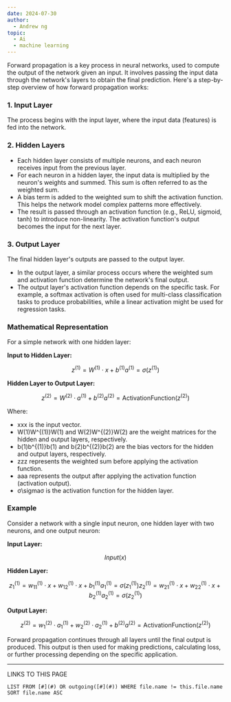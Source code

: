 ```yaml
---
date: 2024-07-30
author:
  - Andrew ng
topic:
  - Ai
  - machine learning
---
```


Forward propagation is a key process in neural networks, used to compute the output of the network given an input. It involves passing the input data through the network's layers to obtain the final prediction. Here's a step-by-step overview of how forward propagation works:

### 1. Input Layer

The process begins with the input layer, where the input data (features) is fed into the network.

### 2. Hidden Layers

- Each hidden layer consists of multiple neurons, and each neuron receives input from the previous layer.
- For each neuron in a hidden layer, the input data is multiplied by the neuron's weights and summed. This sum is often referred to as the weighted sum.
- A bias term is added to the weighted sum to shift the activation function. This helps the network model complex patterns more effectively.
- The result is passed through an activation function (e.g., ReLU, sigmoid, tanh) to introduce non-linearity. The activation function's output becomes the input for the next layer.

### 3. Output Layer

The final hidden layer's outputs are passed to the output layer.

- In the output layer, a similar process occurs where the weighted sum and activation function determine the network's final output.
- The output layer's activation function depends on the specific task. For example, a softmax activation is often used for multi-class classification tasks to produce probabilities, while a linear activation might be used for regression tasks.

### Mathematical Representation

For a simple network with one hidden layer:

**Input to Hidden Layer:**





$$ z^{(1)} = W^{(1)} \cdot x + b^{(1)} a^{(1)} = \sigma(z^{(1)}) $$

**Hidden Layer to Output Layer:**



$$ z^{(2)} = W^{(2)} \cdot a^{(1)} + b^{(2)} a^{(2)} = \text{ActivationFunction}(z^{(2)}) $$ 

Where:

- xxx is the input vector.
- W(1)W^{(1)}W(1) and W(2)W^{(2)}W(2) are the weight matrices for the hidden and output layers, respectively.
- b(1)b^{(1)}b(1) and b(2)b^{(2)}b(2) are the bias vectors for the hidden and output layers, respectively.
- zzz represents the weighted sum before applying the activation function.
- aaa represents the output after applying the activation function (activation output).
- σ\sigmaσ is the activation function for the hidden layer.

### Example

Consider a network with a single input neuron, one hidden layer with two neurons, and one output neuron:

**Input Layer:**


$$ Input (x) $$ 

**Hidden Layer:**



$$ z_1^{(1)} = w_{11}^{(1)} \cdot x + w_{12}^{(1)} \cdot x + b_1^{(1)} a_1^{(1)} = \sigma(z_1^{(1)})  z_2^{(1)} = w_{21}^{(1)} \cdot x + w_{22}^{(1)} \cdot x + b_2^{(1)} a_2^{(1)} = \sigma(z_2^{(1)}) $$ 

**Output Layer:**



$$z^{(2)} = w_{1}^{(2)} \cdot a_1^{(1)} + w_{2}^{(2)} \cdot a_2^{(1)} + b^{(2)} a^{(2)} = \text{ActivationFunction}(z^{(2)})$$

Forward propagation continues through all layers until the final output is produced. This output is then used for making predictions, calculating loss, or further processing depending on the specific application.





----
LINKS TO THIS PAGE 
```dataview
LIST FROM [#](#) OR outgoing([#](#)) WHERE file.name != this.file.name SORT file.name ASC
```


